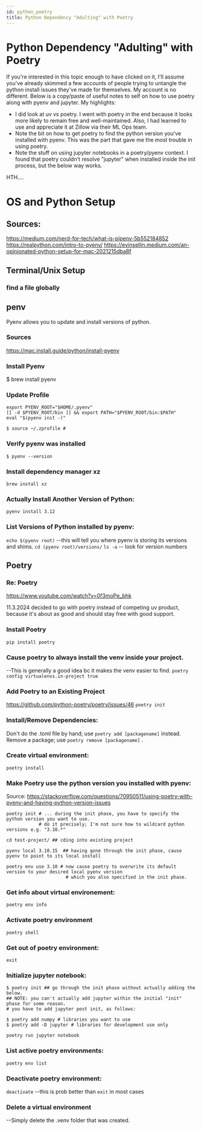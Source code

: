 ```yaml
---
id: python_poetry
title: Python Dependency "Adulting" with Poetry
---
```


# Python Dependency "Adulting" with Poetry

If you're interested in this topic enough to have clicked on it, I'll assume you've already skimmed a few accounts of people trying to untangle the python install issues they've made for themselves.  My account is no different.  Below is a copy/paste of useful notes to self on how to use poetry along with pyenv and jupyter.  My highlights:

* I did look at uv vs poetry.  I went with poetry in the end because it looks more likely to remain free and well-maintained.  Also, I had learned to use and appreciate it at Zillow via their ML Ops team.
* Note the bit on how to get poetry to find the python version you've installed with pyenv.  This was the part that gave me the most trouble in using poetry.
* Note the stuff on using jupyter notebooks in a poetry/pyenv context.  I found that poetry couldn't resolve "jupyter" when installed inside the init process, but the below way works.

HTH....


# OS and Python Setup

## Sources:
https://medium.com/nerd-for-tech/what-is-pipenv-5b552184852
https://realpython.com/intro-to-pyenv/
https://evinsellin.medium.com/an-opinionated-python-setup-for-mac-2021215dba8f

## Terminal/Unix Setup

### find a file globally



## penv

Pyenv allows you to update and install versions of python.

### Sources

https://mac.install.guide/python/install-pyenv

### Install Pyenv

$ brew install pyenv

### Update Profile
```
export PYENV_ROOT="$HOME/.pyenv"
[[ -d $PYENV_ROOT/bin ]] && export PATH="$PYENV_ROOT/bin:$PATH"
eval "$(pyenv init -)"

$ source ~/.zprofile #
```

### Verify pyenv was installed

`$ pyenv --version`

### Install dependency manager xz

`brew install xz`

### Actually Install Another Version of Python:

`pyenv install 3.12`

### List Versions of Python installed by pyenv:

`echo $(pyenv root)` --this will tell you where pyenv is storing its versions and shims.
`cd (pyenv root)/versions/`
`ls -a` -- look for version numbers


## Poetry

### Re: Poetry
https://www.youtube.com/watch?v=0f3moPe_bhk

11.3.2024 decided to go with poetry instead of competing uv product, because it's about as good and should stay free with good support.

### Install Poetry
`pip install poetry`

### Cause poetry to always install the venv inside your project.
--This is generally a good idea bc it makes the venv easier to find.
`poetry config virtualenvs.in-project true`

### Add Poetry to an Existing Project
https://github.com/python-poetry/poetry/issues/46
`poetry init`

### Install/Remove Dependencies:

Don't do the .toml file by hand; use `poetry add [packagename]` instead.
Remove a package; use `poetry remove [packagename]` .

### Create virtual environment:

`poetry install`

### Make Poetry use the python version you installed with pyenv:

Source: https://stackoverflow.com/questions/70950511/using-poetry-with-pyenv-and-having-python-version-issues

```
poetry init # ... during the init phase, you have to specify the python version you want to use.
            # do it precisely; I'm not sure how to wildcard python versions e.g. "3.10.*"

cd test-project/ ## cding into existing project

pyenv local 3.10.15  ## having gone through the init phase, cause pyenv to point to its local install

poetry env use 3.10 # now cause poetry to overwrite its default version to your desired local pyenv version
                      # which you also specified in the init phase.
```

### Get info about virtual environement:

`poetry env info`

### Activate poetry environment

`poetry shell`

### Get out of poetry environment:

`exit`

### Initialize jupyter notebook:

```
$ poetry init ## go through the init phase without actually adding the below.
## NOTE: you can't actually add jupyter within the initial "init" phase for some reason.
# you have to add jupyter post init, as follows:

$ poetry add numpy # libraries you want to use
$ poetry add -D jupyter # libraries for development use only

poetry run jupyter notebook
```
### List active poetry environments:

`poetry env list`

### Deactivate poetry environment:

`deactivate` --this is prob better than `exit` in most cases

### Delete a virtual environment

--Simply delete the .venv folder that was created.


